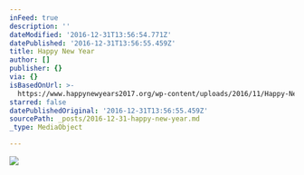 ```yaml
---
inFeed: true
description: ''
dateModified: '2016-12-31T13:56:54.771Z'
datePublished: '2016-12-31T13:56:55.459Z'
title: Happy New Year
author: []
publisher: {}
via: {}
isBasedOnUrl: >-
  https://www.happynewyears2017.org/wp-content/uploads/2016/11/Happy-New-Year-2017-Images-For-WhatsApp-2.jpg
starred: false
datePublishedOriginal: '2016-12-31T13:56:55.459Z'
sourcePath: _posts/2016-12-31-happy-new-year.md
_type: MediaObject

---
```

![](https://the-grid-user-content.s3-us-west-2.amazonaws.com/0df710e3-02d3-4a50-a5bd-06e83fe937b2.jpg)